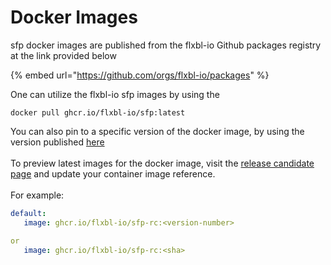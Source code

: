 # Docker Images

sfp docker images are published from the flxbl-io Github packages registry at the link provided below

{% embed url="https://github.com/orgs/flxbl-io/packages" %}

One can utilize the flxbl-io sfp images by using the&#x20;

```
docker pull ghcr.io/flxbl-io/sfp:latest
```

You can also pin to a specific version of the docker image, by using the version published [here](https://github.com/flxbl-io/sfp/pkgs/container/sfp)\
\
To preview latest images for the docker image, visit the [release candidate page](https://github.com/flxbl-io/sfp/pkgs/container/sfp-rc) and update your container image reference.\
\
For example:

```yaml
default:
   image: ghcr.io/flxbl-io/sfp-rc:<version-number>

or
   image: ghcr.io/flxbl-io/sfp-rc:<sha>
```
